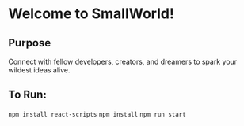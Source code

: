 # Welcome to SmallWorld!

## Purpose
Connect with fellow developers, creators, and dreamers to spark your wildest ideas alive. 

## To Run:

`npm install react-scripts`
`npm install`
`npm run start`